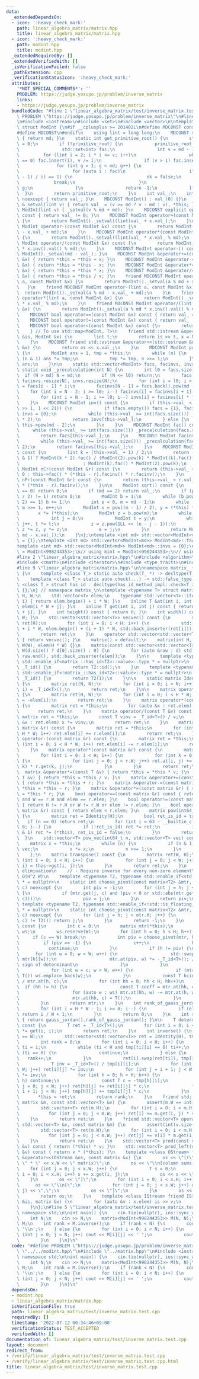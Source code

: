 ```yaml
---
data:
  _extendedDependsOn:
  - icon: ':heavy_check_mark:'
    path: linear_algebra_matrix/matrix.hpp
    title: linear_algebra_matrix/matrix.hpp
  - icon: ':heavy_check_mark:'
    path: modint.hpp
    title: modint.hpp
  _extendedRequiredBy: []
  _extendedVerifiedWith: []
  _isVerificationFailed: false
  _pathExtension: cpp
  _verificationStatusIcon: ':heavy_check_mark:'
  attributes:
    '*NOT_SPECIAL_COMMENTS*': ''
    PROBLEM: https://judge.yosupo.jp/problem/inverse_matrix
    links:
    - https://judge.yosupo.jp/problem/inverse_matrix
  bundledCode: "#line 1 \"linear_algebra_matrix/test/inverse_matrix.test.cpp\"\n#define\
    \ PROBLEM \"https://judge.yosupo.jp/problem/inverse_matrix\"\n#line 2 \"modint.hpp\"\
    \n#include <iostream>\n#include <set>\n#include <vector>\n\ntemplate <int md>\
    \ struct ModInt {\n#if __cplusplus >= 201402L\n#define MDCONST constexpr\n#else\n\
    #define MDCONST\n#endif\n    using lint = long long;\n    MDCONST static int mod()\
    \ { return md; }\n    static int get_primitive_root() {\n        static int primitive_root\
    \ = 0;\n        if (!primitive_root) {\n            primitive_root = [&]() {\n\
    \                std::set<int> fac;\n                int v = md - 1;\n       \
    \         for (lint i = 2; i * i <= v; i++)\n                    while (v % i\
    \ == 0) fac.insert(i), v /= i;\n                if (v > 1) fac.insert(v);\n  \
    \              for (int g = 1; g < md; g++) {\n                    bool ok = true;\n\
    \                    for (auto i : fac)\n                        if (ModInt(g).pow((md\
    \ - 1) / i) == 1) {\n                            ok = false;\n               \
    \             break;\n                        }\n                    if (ok) return\
    \ g;\n                }\n                return -1;\n            }();\n      \
    \  }\n        return primitive_root;\n    }\n    int val_;\n    int val() const\
    \ noexcept { return val_; }\n    MDCONST ModInt() : val_(0) {}\n    MDCONST ModInt\
    \ &_setval(lint v) { return val_ = (v >= md ? v - md : v), *this; }\n    MDCONST\
    \ ModInt(lint v) { _setval(v % md + md); }\n    MDCONST explicit operator bool()\
    \ const { return val_ != 0; }\n    MDCONST ModInt operator+(const ModInt &x) const\
    \ {\n        return ModInt()._setval((lint)val_ + x.val_);\n    }\n    MDCONST\
    \ ModInt operator-(const ModInt &x) const {\n        return ModInt()._setval((lint)val_\
    \ - x.val_ + md);\n    }\n    MDCONST ModInt operator*(const ModInt &x) const\
    \ {\n        return ModInt()._setval((lint)val_ * x.val_ % md);\n    }\n    MDCONST\
    \ ModInt operator/(const ModInt &x) const {\n        return ModInt()._setval((lint)val_\
    \ * x.inv().val() % md);\n    }\n    MDCONST ModInt operator-() const { return\
    \ ModInt()._setval(md - val_); }\n    MDCONST ModInt &operator+=(const ModInt\
    \ &x) { return *this = *this + x; }\n    MDCONST ModInt &operator-=(const ModInt\
    \ &x) { return *this = *this - x; }\n    MDCONST ModInt &operator*=(const ModInt\
    \ &x) { return *this = *this * x; }\n    MDCONST ModInt &operator/=(const ModInt\
    \ &x) { return *this = *this / x; }\n    friend MDCONST ModInt operator+(lint\
    \ a, const ModInt &x) {\n        return ModInt()._setval(a % md + x.val_);\n \
    \   }\n    friend MDCONST ModInt operator-(lint a, const ModInt &x) {\n      \
    \  return ModInt()._setval(a % md - x.val_ + md);\n    }\n    friend MDCONST ModInt\
    \ operator*(lint a, const ModInt &x) {\n        return ModInt()._setval(a % md\
    \ * x.val_ % md);\n    }\n    friend MDCONST ModInt operator/(lint a, const ModInt\
    \ &x) {\n        return ModInt()._setval(a % md * x.inv().val() % md);\n    }\n\
    \    MDCONST bool operator==(const ModInt &x) const { return val_ == x.val_; }\n\
    \    MDCONST bool operator!=(const ModInt &x) const { return val_ != x.val_; }\n\
    \    MDCONST bool operator<(const ModInt &x) const {\n        return val_ < x.val_;\n\
    \    } // To use std::map<ModInt, T>\n    friend std::istream &operator>>(std::istream\
    \ &is, ModInt &x) {\n        lint t;\n        return is >> t, x = ModInt(t), is;\n\
    \    }\n    MDCONST friend std::ostream &operator<<(std::ostream &os, const ModInt\
    \ &x) {\n        return os << x.val_;\n    }\n    MDCONST ModInt pow(lint n) const\
    \ {\n        ModInt ans = 1, tmp = *this;\n        while (n) {\n            if\
    \ (n & 1) ans *= tmp;\n            tmp *= tmp, n >>= 1;\n        }\n        return\
    \ ans;\n    }\n\n    static std::vector<ModInt> facs, facinvs, invs;\n    MDCONST\
    \ static void _precalculation(int N) {\n        int l0 = facs.size();\n      \
    \  if (N > md) N = md;\n        if (N <= l0) return;\n        facs.resize(N),\
    \ facinvs.resize(N), invs.resize(N);\n        for (int i = l0; i < N; i++) facs[i]\
    \ = facs[i - 1] * i;\n        facinvs[N - 1] = facs.back().pow(md - 2);\n    \
    \    for (int i = N - 2; i >= l0; i--) facinvs[i] = facinvs[i + 1] * (i + 1);\n\
    \        for (int i = N - 1; i >= l0; i--) invs[i] = facinvs[i] * facs[i - 1];\n\
    \    }\n    MDCONST ModInt inv() const {\n        if (this->val_ < std::min(md\
    \ >> 1, 1 << 21)) {\n            if (facs.empty()) facs = {1}, facinvs = {1},\
    \ invs = {0};\n            while (this->val_ >= int(facs.size())) _precalculation(facs.size()\
    \ * 2);\n            return invs[this->val_];\n        } else {\n            return\
    \ this->pow(md - 2);\n        }\n    }\n    MDCONST ModInt fac() const {\n   \
    \     while (this->val_ >= int(facs.size())) _precalculation(facs.size() * 2);\n\
    \        return facs[this->val_];\n    }\n    MDCONST ModInt facinv() const {\n\
    \        while (this->val_ >= int(facs.size())) _precalculation(facs.size() *\
    \ 2);\n        return facinvs[this->val_];\n    }\n    MDCONST ModInt doublefac()\
    \ const {\n        lint k = (this->val_ + 1) / 2;\n        return (this->val_\
    \ & 1) ? ModInt(k * 2).fac() / (ModInt(2).pow(k) * ModInt(k).fac())\n        \
    \                        : ModInt(k).fac() * ModInt(2).pow(k);\n    }\n    MDCONST\
    \ ModInt nCr(const ModInt &r) const {\n        return (this->val_ < r.val_) ?\
    \ 0 : this->fac() * (*this - r).facinv() * r.facinv();\n    }\n    MDCONST ModInt\
    \ nPr(const ModInt &r) const {\n        return (this->val_ < r.val_) ? 0 : this->fac()\
    \ * (*this - r).facinv();\n    }\n\n    ModInt sqrt() const {\n        if (val_\
    \ == 0) return 0;\n        if (md == 2) return val_;\n        if (pow((md - 1)\
    \ / 2) != 1) return 0;\n        ModInt b = 1;\n        while (b.pow((md - 1) /\
    \ 2) == 1) b += 1;\n        int e = 0, m = md - 1;\n        while (m % 2 == 0)\
    \ m >>= 1, e++;\n        ModInt x = pow((m - 1) / 2), y = (*this) * x * x;\n \
    \       x *= (*this);\n        ModInt z = b.pow(m);\n        while (y != 1) {\n\
    \            int j = 0;\n            ModInt t = y;\n            while (t != 1)\
    \ j++, t *= t;\n            z = z.pow(1LL << (e - j - 1));\n            x *= z,\
    \ z *= z, y *= z;\n            e = j;\n        }\n        return ModInt(std::min(x.val_,\
    \ md - x.val_));\n    }\n};\ntemplate <int md> std::vector<ModInt<md>> ModInt<md>::facs\
    \ = {1};\ntemplate <int md> std::vector<ModInt<md>> ModInt<md>::facinvs = {1};\n\
    template <int md> std::vector<ModInt<md>> ModInt<md>::invs = {0};\n\nusing ModInt998244353\
    \ = ModInt<998244353>;\n// using mint = ModInt<998244353>;\n// using mint = ModInt<1000000007>;\n\
    #line 2 \"linear_algebra_matrix/matrix.hpp\"\n#include <algorithm>\n#include <cassert>\n\
    #include <cmath>\n#include <iterator>\n#include <type_traits>\n#include <utility>\n\
    #line 9 \"linear_algebra_matrix/matrix.hpp\"\n\nnamespace matrix_ {\nstruct has_id_method_impl\
    \ {\n    template <class T_> static auto check(T_ *) -> decltype(T_::id(), std::true_type());\n\
    \    template <class T_> static auto check(...) -> std::false_type;\n};\ntemplate\
    \ <class T_> struct has_id : decltype(has_id_method_impl::check<T_>(nullptr))\
    \ {};\n} // namespace matrix_\n\ntemplate <typename T> struct matrix {\n    int\
    \ H, W;\n    std::vector<T> elem;\n    typename std::vector<T>::iterator operator[](int\
    \ i) { return elem.begin() + i * W; }\n    inline T &at(int i, int j) { return\
    \ elem[i * W + j]; }\n    inline T get(int i, int j) const { return elem[i * W\
    \ + j]; }\n    int height() const { return H; }\n    int width() const { return\
    \ W; }\n    std::vector<std::vector<T>> vecvec() const {\n        std::vector<std::vector<T>>\
    \ ret(H);\n        for (int i = 0; i < H; i++) {\n            std::copy(elem.begin()\
    \ + i * W, elem.begin() + (i + 1) * W, std::back_inserter(ret[i]));\n        }\n\
    \        return ret;\n    }\n    operator std::vector<std::vector<T>>() const\
    \ { return vecvec(); }\n    matrix() = default;\n    matrix(int H, int W) : H(H),\
    \ W(W), elem(H * W) {}\n    matrix(const std::vector<std::vector<T>> &d) : H(d.size()),\
    \ W(d.size() ? d[0].size() : 0) {\n        for (auto &raw : d) std::copy(raw.begin(),\
    \ raw.end(), std::back_inserter(elem));\n    }\n\n    template <typename T2, typename\
    \ std::enable_if<matrix_::has_id<T2>::value>::type * = nullptr>\n    static T2\
    \ _T_id() {\n        return T2::id();\n    }\n    template <typename T2, typename\
    \ std::enable_if<!matrix_::has_id<T2>::value>::type * = nullptr>\n    static T2\
    \ _T_id() {\n        return T2(1);\n    }\n\n    static matrix Identity(int N)\
    \ {\n        matrix ret(N, N);\n        for (int i = 0; i < N; i++) ret.at(i,\
    \ i) = _T_id<T>();\n        return ret;\n    }\n\n    matrix operator-() const\
    \ {\n        matrix ret(H, W);\n        for (int i = 0; i < H * W; i++) ret.elem[i]\
    \ = -elem[i];\n        return ret;\n    }\n    matrix operator*(const T &v) const\
    \ {\n        matrix ret = *this;\n        for (auto &x : ret.elem) x *= v;\n \
    \       return ret;\n    }\n    matrix operator/(const T &v) const {\n       \
    \ matrix ret = *this;\n        const T vinv = _T_id<T>() / v;\n        for (auto\
    \ &x : ret.elem) x *= vinv;\n        return ret;\n    }\n    matrix operator+(const\
    \ matrix &r) const {\n        matrix ret = *this;\n        for (int i = 0; i <\
    \ H * W; i++) ret.elem[i] += r.elem[i];\n        return ret;\n    }\n    matrix\
    \ operator-(const matrix &r) const {\n        matrix ret = *this;\n        for\
    \ (int i = 0; i < H * W; i++) ret.elem[i] -= r.elem[i];\n        return ret;\n\
    \    }\n    matrix operator*(const matrix &r) const {\n        matrix ret(H, r.W);\n\
    \        for (int i = 0; i < H; i++) {\n            for (int k = 0; k < W; k++)\
    \ {\n                for (int j = 0; j < r.W; j++) ret.at(i, j) += this->get(i,\
    \ k) * r.get(k, j);\n            }\n        }\n        return ret;\n    }\n  \
    \  matrix &operator*=(const T &v) { return *this = *this * v; }\n    matrix &operator/=(const\
    \ T &v) { return *this = *this / v; }\n    matrix &operator+=(const matrix &r)\
    \ { return *this = *this + r; }\n    matrix &operator-=(const matrix &r) { return\
    \ *this = *this - r; }\n    matrix &operator*=(const matrix &r) { return *this\
    \ = *this * r; }\n    bool operator==(const matrix &r) const { return H == r.H\
    \ and W == r.W and elem == r.elem; }\n    bool operator!=(const matrix &r) const\
    \ { return H != r.H or W != r.W or elem != r.elem; }\n    bool operator<(const\
    \ matrix &r) const { return elem < r.elem; }\n    matrix pow(int64_t n) const\
    \ {\n        matrix ret = Identity(H);\n        bool ret_is_id = true;\n     \
    \   if (n == 0) return ret;\n        for (int i = 63 - __builtin_clzll(n); i >=\
    \ 0; i--) {\n            if (!ret_is_id) ret *= ret;\n            if ((n >> i)\
    \ & 1) ret *= (*this), ret_is_id = false;\n        }\n        return ret;\n  \
    \  }\n    std::vector<T> pow_vec(int64_t n, std::vector<T> vec) const {\n    \
    \    matrix x = *this;\n        while (n) {\n            if (n & 1) vec = x *\
    \ vec;\n            x *= x;\n            n >>= 1;\n        }\n        return vec;\n\
    \    };\n    matrix transpose() const {\n        matrix ret(W, H);\n        for\
    \ (int i = 0; i < H; i++) {\n            for (int j = 0; j < W; j++) ret.at(j,\
    \ i) = this->get(i, j);\n        }\n        return ret;\n    }\n    // Gauss-Jordan\
    \ elimination\n    // - Require inverse for every non-zero element\n    // - Complexity:\
    \ O(H^2 W)\n    template <typename T2, typename std::enable_if<std::is_floating_point<T2>::value>::type\
    \ * = nullptr>\n    static int choose_pivot(const matrix<T2> &mtr, int h, int\
    \ c) noexcept {\n        int piv = -1;\n        for (int j = h; j < mtr.H; j++)\
    \ {\n            if (mtr.get(j, c) and (piv < 0 or std::abs(mtr.get(j, c)) > std::abs(mtr.get(piv,\
    \ c))))\n                piv = j;\n        }\n        return piv;\n    }\n   \
    \ template <typename T2, typename std::enable_if<!std::is_floating_point<T2>::value>::type\
    \ * = nullptr>\n    static int choose_pivot(const matrix<T2> &mtr, int h, int\
    \ c) noexcept {\n        for (int j = h; j < mtr.H; j++) {\n            if (mtr.get(j,\
    \ c) != T2()) return j;\n        }\n        return -1;\n    }\n    matrix gauss_jordan()\
    \ const {\n        int c = 0;\n        matrix mtr(*this);\n        std::vector<int>\
    \ ws;\n        ws.reserve(W);\n        for (int h = 0; h < H; h++) {\n       \
    \     if (c == W) break;\n            int piv = choose_pivot(mtr, h, c);\n   \
    \         if (piv == -1) {\n                c++;\n                h--;\n     \
    \           continue;\n            }\n            if (h != piv) {\n          \
    \      for (int w = 0; w < W; w++) {\n                    std::swap(mtr[piv][w],\
    \ mtr[h][w]);\n                    mtr.at(piv, w) *= -_T_id<T>(); // To preserve\
    \ sign of determinant\n                }\n            }\n            ws.clear();\n\
    \            for (int w = c; w < W; w++) {\n                if (mtr.at(h, w) !=\
    \ T()) ws.emplace_back(w);\n            }\n            const T hcinv = _T_id<T>()\
    \ / mtr.at(h, c);\n            for (int hh = 0; hh < H; hh++)\n              \
    \  if (hh != h) {\n                    const T coeff = mtr.at(hh, c) * hcinv;\n\
    \                    for (auto w : ws) mtr.at(hh, w) -= mtr.at(h, w) * coeff;\n\
    \                    mtr.at(hh, c) = T();\n                }\n            c++;\n\
    \        }\n        return mtr;\n    }\n    int rank_of_gauss_jordan() const {\n\
    \        for (int i = H * W - 1; i >= 0; i--) {\n            if (elem[i] != 0)\
    \ return i / W + 1;\n        }\n        return 0;\n    }\n    int rank() const\
    \ { return gauss_jordan().rank_of_gauss_jordan(); }\n\n    T determinant_of_upper_triangle()\
    \ const {\n        T ret = _T_id<T>();\n        for (int i = 0; i < H; i++) ret\
    \ *= get(i, i);\n        return ret;\n    }\n    int inverse() {\n        assert(H\
    \ == W);\n        std::vector<std::vector<T>> ret = Identity(H), tmp = *this;\n\
    \        int rank = 0;\n        for (int i = 0; i < H; i++) {\n            int\
    \ ti = i;\n            while (ti < H and tmp[ti][i] == 0) ti++;\n            if\
    \ (ti == H) {\n                continue;\n            } else {\n             \
    \   rank++;\n            }\n            ret[i].swap(ret[ti]), tmp[i].swap(tmp[ti]);\n\
    \            T inv = _T_id<T>() / tmp[i][i];\n            for (int j = 0; j <\
    \ W; j++) ret[i][j] *= inv;\n            for (int j = i + 1; j < W; j++) tmp[i][j]\
    \ *= inv;\n            for (int h = 0; h < H; h++) {\n                if (i ==\
    \ h) continue;\n                const T c = -tmp[h][i];\n                for (int\
    \ j = 0; j < W; j++) ret[h][j] += ret[i][j] * c;\n                for (int j =\
    \ i + 1; j < W; j++) tmp[h][j] += tmp[i][j] * c;\n            }\n        }\n \
    \       *this = ret;\n        return rank;\n    }\n    friend std::vector<T> operator*(const\
    \ matrix &m, const std::vector<T> &v) {\n        assert(m.W == int(v.size()));\n\
    \        std::vector<T> ret(m.H);\n        for (int i = 0; i < m.H; i++) {\n \
    \           for (int j = 0; j < m.W; j++) ret[i] += m.get(i, j) * v[j];\n    \
    \    }\n        return ret;\n    }\n    friend std::vector<T> operator*(const\
    \ std::vector<T> &v, const matrix &m) {\n        assert(int(v.size()) == m.H);\n\
    \        std::vector<T> ret(m.W);\n        for (int i = 0; i < m.H; i++) {\n \
    \           for (int j = 0; j < m.W; j++) ret[j] += v[i] * m.get(i, j);\n    \
    \    }\n        return ret;\n    }\n    std::vector<T> prod(const std::vector<T>\
    \ &v) const { return (*this) * v; }\n    std::vector<T> prod_left(const std::vector<T>\
    \ &v) const { return v * (*this); }\n    template <class OStream> friend OStream\
    \ &operator<<(OStream &os, const matrix &x) {\n        os << \"[(\" << x.H <<\
    \ \" * \" << x.W << \" matrix)\";\n        os << \"\\n[column sums: \";\n    \
    \    for (int j = 0; j < x.W; j++) {\n            T s = 0;\n            for (int\
    \ i = 0; i < x.H; i++) s += x.get(i, j);\n            os << s << \",\";\n    \
    \    }\n        os << \"]\";\n        for (int i = 0; i < x.H; i++) {\n      \
    \      os << \"\\n[\";\n            for (int j = 0; j < x.W; j++) os << x.get(i,\
    \ j) << \",\";\n            os << \"]\";\n        }\n        os << \"]\\n\";\n\
    \        return os;\n    }\n    template <class IStream> friend IStream &operator>>(IStream\
    \ &is, matrix &x) {\n        for (auto &v : x.elem) is >> v;\n        return is;\n\
    \    }\n};\n#line 5 \"linear_algebra_matrix/test/inverse_matrix.test.cpp\"\nusing\
    \ namespace std;\n\nint main() {\n    cin.tie(nullptr), ios::sync_with_stdio(false);\n\
    \    int N;\n    cin >> N;\n    matrix<ModInt<998244353>> M(N, N);\n    cin >>\
    \ M;\n    int rank = M.inverse();\n    if (rank < N) {\n        cout << -1 <<\
    \ '\\n';\n    } else {\n        for (int i = 0; i < N; i++) {\n            for\
    \ (int j = 0; j < N; j++) cout << M[i][j] << ' ';\n            cout << '\\n';\n\
    \        }\n    }\n}\n"
  code: "#define PROBLEM \"https://judge.yosupo.jp/problem/inverse_matrix\"\n#include\
    \ \"../../modint.hpp\"\n#include \"../matrix.hpp\"\n#include <iostream>\nusing\
    \ namespace std;\n\nint main() {\n    cin.tie(nullptr), ios::sync_with_stdio(false);\n\
    \    int N;\n    cin >> N;\n    matrix<ModInt<998244353>> M(N, N);\n    cin >>\
    \ M;\n    int rank = M.inverse();\n    if (rank < N) {\n        cout << -1 <<\
    \ '\\n';\n    } else {\n        for (int i = 0; i < N; i++) {\n            for\
    \ (int j = 0; j < N; j++) cout << M[i][j] << ' ';\n            cout << '\\n';\n\
    \        }\n    }\n}\n"
  dependsOn:
  - modint.hpp
  - linear_algebra_matrix/matrix.hpp
  isVerificationFile: true
  path: linear_algebra_matrix/test/inverse_matrix.test.cpp
  requiredBy: []
  timestamp: '2022-07-12 00:34:46+09:00'
  verificationStatus: TEST_ACCEPTED
  verifiedWith: []
documentation_of: linear_algebra_matrix/test/inverse_matrix.test.cpp
layout: document
redirect_from:
- /verify/linear_algebra_matrix/test/inverse_matrix.test.cpp
- /verify/linear_algebra_matrix/test/inverse_matrix.test.cpp.html
title: linear_algebra_matrix/test/inverse_matrix.test.cpp
---
```

